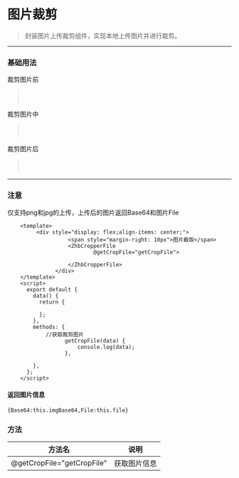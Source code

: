 # 图片裁剪

> 封装图片上传裁剪组件，实现本地上传图片并进行裁剪。
---- 
### 基础用法

裁剪图片前

><img :src="$withBase('/assets/img/cropImg1.png')" style="margin: 15px 0 ">


裁剪图片中

><img :src="$withBase('/assets/img/cropImg.png')" style="margin: 15px 0 ">

裁剪图片后

><img :src="$withBase('/assets/img/cropImg2.png')" style="margin: 15px 0 ">


---

### 注意
仅支持png和jpg的上传，上传后的图片返回Base64和图片File

```vue
    <template>
         <div style="display: flex;align-items: center;">
                   <span style="margin-right: 10px">图片截取</span>
                   <ZhbCropperFile 
                           @getCropFile="getCropFile">
                       
                   </ZhbCropperFile>
               </div>
    </template>
    <script>
      export default {
        data() {
          return {
           
          };
        },
        methods: {
            //获取裁剪图片
                  getCropFile(data) {
                      console.log(data);
                  },
        
        },
      };
    </script>

```
#### 返回图片信息

```
{Base64:this.imgBase64,File:this.file}
```



### 方法
| 方法名      | 说明    | 
|---------- |-------- |
| @getCropFile="getCropFile"  | 获取图片信息 |
